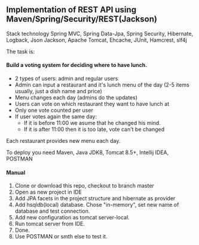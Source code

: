 ## Implementation of REST API using Maven/Spring/Security/REST(Jackson)
Stack technology Spring MVC, Spring Data-Jpa, Spring Security, Hibernate, Logback, 
Json Jackson, Apache Tomcat, Ehcache, JUnit, Hamcrest, slf4j

The task is:

#### Build a voting system for deciding where to have lunch.
* 2 types of users: admin and regular users
 * Admin can input a restaurant and it's lunch menu of the day (2-5 items usually, just a dish name and price)
 * Menu changes each day (admins do the updates)
 * Users can vote on which restaurant they want to have lunch at
 * Only one vote counted per user
 * If user votes again the same day:
    - If it is before 11:00 we asume that he changed his mind.
    - If it is after 11:00 then it is too late, vote can't be changed

Each restaurant provides new menu each day.
   
To deploy you need Maven, Java JDK8, Tomcat 8.5+, Intellij IDEA, POSTMAN

#### Manual
1. Clone or download this repo, checkout to branch master
2. Open as new project in IDE
3. Add JPA facets in the project structure and hibernate as provider
4. Add hsqldb(local) database. Chose "in-memory", set new name of database and test connection. 
5. Add new configuration as tomcat server-local.
6. Run tomcat server from IDE.
7. Done.
8. Use POSTMAN or smth else to test it.
